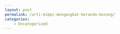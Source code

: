 ```yaml
---
layout: post
permalink: /arti-mimpi-mengangkat-keranda-kosong/
categories:
    - Uncategorized
---
```


